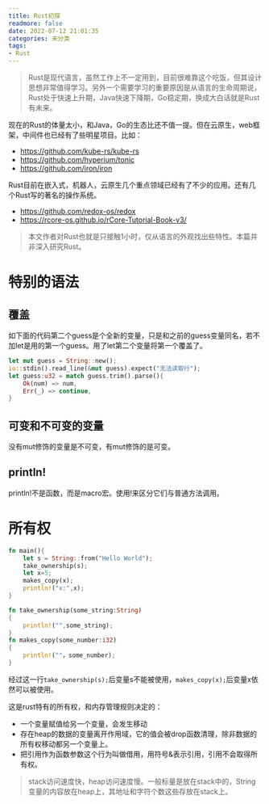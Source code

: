 ```yaml
---
title: Rust初探
readmore: false
date: 2022-07-12 21:01:35
categories: 未分类
tags:
- Rust
---
```


> Rust是现代语言，虽然工作上不一定用到，目前很难靠这个吃饭，但其设计思想非常值得学习。另外一个需要学习的重要原因是从语言的生命周期说，Rust处于快速上升期，Java快速下降期，Go稳定期，换成大白话就是Rust有未来。

现在的Rust的体量太小，和Java，Go的生态比还不值一提。但在云原生，web框架，中间件也已经有了些明星项目。比如：

* https://github.com/kube-rs/kube-rs 
* https://github.com/hyperium/tonic
* https://github.com/iron/iron

Rust目前在嵌入式，机器人，云原生几个重点领域已经有了不少的应用。还有几个Rust写的著名的操作系统。
* https://github.com/redox-os/redox
* https://rcore-os.github.io/rCore-Tutorial-Book-v3/


> 本文作者对Rust也就是只接触1小时，仅从语言的外观找出些特性。本篇并非深入研究Rust。

# 特别的语法

## 覆盖

如下面的代码第二个guess是个全新的变量，只是和之前的guess变量同名，若不加let是用的第一个guess。用了let第二个变量将第一个覆盖了。

```rust
let mut guess = String::new();
io::stdin().read_line(&mut guess).expect("无法读取行");
let guess:u32 = match guess.trim().parse(){
    Ok(num) => num,
    Err(_) => continue,
}
```

## 可变和不可变的变量
没有mut修饰的变量是不可变，有mut修饰的是可变。

## println!
println!不是函数，而是macro宏。使用!来区分它们与普通方法调用。

# 所有权

```rust
fn main(){    
    let s = String::from("Hello World");    
    take_ownership(s);    
    let x=5;    
    makes_copy(x);    
    println!("x:",x);
}

fn take_ownership(some_string:String)
{
    println!("",some_string);
}
fn makes_copy(some_number:i32)
{
    println!(""，some_number);
}
```
经过这一行`take_ownership(s);`后变量s不能被使用，`makes_copy(x);`后变量x依然可以被使用。

这是rust特有的所有权，和内存管理规则决定的：
* 一个变量赋值给另一个变量，会发生移动
* 存在heap的数据的变量离开作用域，它的值会被drop函数清理，除非数据的所有权移动都另一个变量上。
* 把引用作为函数参数这个行为叫做借用，用符号&表示引用，引用不会取得所有权。
> stack访问速度快，heap访问速度慢。一般标量是放在stack中的，String变量的内容放在heap上，其地址和字符个数这些存放在stack上。

